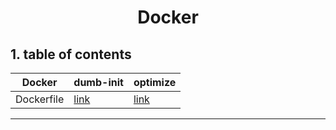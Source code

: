 <p align="center">
    <h1 align="center">
        Docker
    </h1>
</p>

## 1. table of contents

| Docker     | dumb-init                               | optimize                                                   |  
|------------|---------|----------|
| Dockerfile | [link](https://github.com/ByeongHunKim/Docker/tree/main/Dockerfile/dumb-init)           |[link](https://github.com/ByeongHunKim/Docker/tree/main/Dockerfile/optimize-dockerfile)|

---

